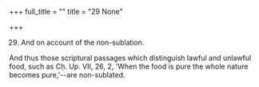 +++
full_title = ""
title = "29 None"

+++


29. And on account of the non-sublation.

And thus those scriptural passages which distinguish lawful and unlawful food, such as Cḥ. Up. VII, 26, 2, 'When the food is pure the whole nature becomes pure,'--are non-sublated.

